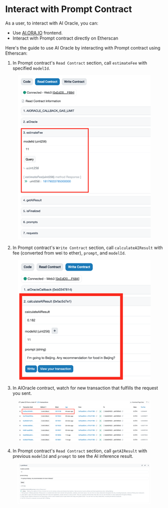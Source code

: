 # Interact with Prompt Contract

As a user, to interact with AI Oracle, you can:

* Use [AI.ORA.IO](https://ai.ora.io/) frontend.
* Interact with Prompt contract directly on Etherscan

Here's the guide to use AI Oracle by interacting with Prompt contract using Etherscan:

1. In Prompt contract's `Read Contract` section, call `estimateFee` with specified `modelId`.

<figure><img src="../../.gitbook/assets/截屏2024-03-19 上午11.07.20 (2).png" alt=""><figcaption></figcaption></figure>

2. In Prompt contract's `Write Contract` section, call `calculateAIResult` with fee (converted from wei to ether), `prompt`, and `modelId`.

<figure><img src="../../.gitbook/assets/截屏2024-03-19 上午11.10.10.png" alt=""><figcaption></figcaption></figure>

3. In AIOracle contract, watch for new transaction that fulfills the request you sent.

<figure><img src="../../.gitbook/assets/截屏2024-03-19 上午11.16.17.png" alt=""><figcaption></figcaption></figure>

4. In Prompt contract's `Read Contract` section, call `getAIResult` with previous `modelId` and `prompt` to see the AI inference result.

<figure><img src="../../.gitbook/assets/截屏2024-03-19 上午11.16.57.png" alt=""><figcaption></figcaption></figure>
